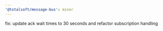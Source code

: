 ```yaml
---
'@totalsoft/message-bus': minor
---
```


fix: update ack wait times to 30 seconds and refactor subscription handling
